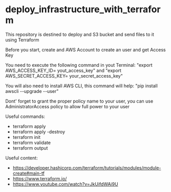 # deploy_infrastructure_with_terraform
This repository is destined to deploy and S3 bucket and send files to it using Terraform

Before you start, create and AWS Account to create an user and get Access Key

You need to execute the following command in yout Terminal: "export AWS_ACCESS_KEY_ID= yout_access_key" and "export AWS_SECRET_ACCESS_KEY= your_secret_access_key"
  
You will also need to install AWS CLI, this command will help: "pip install awscli --upgrade --user"

Dont' forget to grant the proper policy name to your user, you can use AdministratorAccess policy to allow full power to your user

Useful commands:
- terraform apply
- terraform apply -destroy
- terraform init
- terraform validate
- terraform output

Useful content:
- https://developer.hashicorp.com/terraform/tutorials/modules/module-create#main-tf
- https://www.terraform.io/
- https://www.youtube.com/watch?v=JkUifdWAi9U
